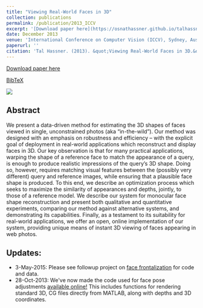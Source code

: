 ```yaml
---
title: "Viewing Real-World Faces in 3D"
collection: publications
permalink: /publication/2013_ICCV
excerpt: '[Download paper here](https://osnathassner.github.io/talhassner/projects/ViewFaces3D/HassnerICCV2013.pdf)'
date: December 2013
venue: 'International Conference on Computer Vision (ICCV), Sydney, Austraila'
paperurl: ''
citation: 'Tal Hassner. (2013). &quot;Viewing Real-World Faces in 3D.&quot; <i>International Conference on Computer Vision (ICCV), Sydney, Austraila</i>.'
---
```


[Download paper here](https://osnathassner.github.io/talhassner/projects/ViewFaces3D/HassnerICCV2013.pdf)

[BibTeX](https://osnathassner.github.io/talhassner/projects/ViewFaces3D/BibTeX.txt)

<img src='https://osnathassner.github.io/talhassner/projects/ViewFaces3D/Viewing Real World Faces - Icon.jpg'>

Abstract
------
We present a data-driven method for estimating the 3D shapes of faces viewed in single, unconstrained photos (aka “in-the-wild”). Our method was designed with an emphasis on robustness and efficiency – with the explicit goal of deployment in real-world applications which reconstruct and display faces in 3D. Our key observation is that for many practical applications, warping the shape of a reference face to match the appearance of a query, is enough to produce realistic impressions of the query’s 3D shape. Doing so, however, requires matching visual features between the (possibly very different) query and reference images, while ensuring that a plausible face shape is produced. To this end, we describe an optimization process which seeks to maximize the similarity of appearances and depths, jointly, to those of a reference model. We describe our system for monocular face shape reconstruction and present both qualitative and quantitative experiments, comparing our method against alternative systems, and demonstrating its capabilities. Finally, as a testament to its suitability for real-world applications, we offer an open, online implementation of our system, providing unique means of instant 3D viewing of faces appearing in web photos.

Updates:
------
- 3-May-2015: Please see followup project on [face frontalization](https://osnathassner.github.io/talhassner/publication/2015_CVPR_1) for code and data.
- 28-Oct-2013: We've now made the code used for face pose adjustments [available online!](https://osnathassner.github.io/talhassner/projects/poses) This includes functions for rendering standard 3D, CG files directly from MATLAB, along with depths and 3D coordinates.

